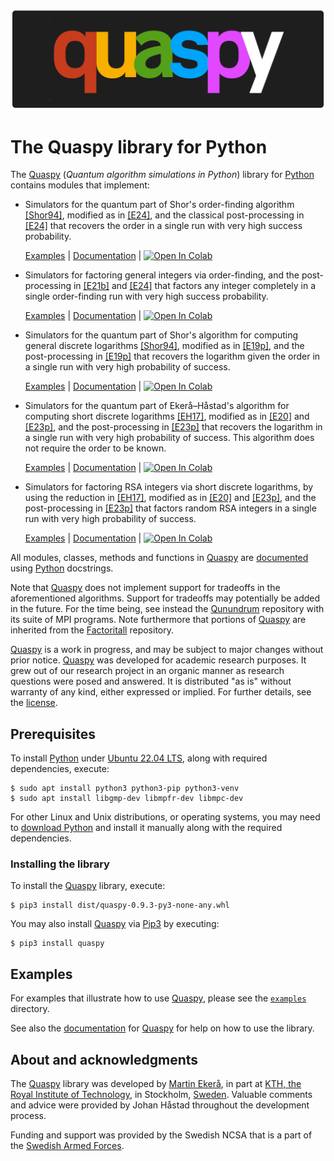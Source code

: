![Quaspy](docs/quaspy.png)

# The Quaspy library for Python
The [Quaspy](https://github.com/ekera/quaspy) (<i>Quantum algorithm simulations in Python</i>) library for [Python](https://www.python.org) contains modules that implement:

- Simulators for the quantum part of Shor's order-finding algorithm [[Shor94]](https://doi.org/10.1109/SFCS.1994.365700), modified as in [[E24]](https://doi.org/10.1145/3655026), and the classical post-processing in [[E24]](https://doi.org/10.1145/3655026) that recovers the order in a single run with very high success probability.

   [Examples](examples/orderfinding.ipynb) | [Documentation](docs/orderfinding/general/README.md) | [<img src="https://colab.research.google.com/assets/colab-badge.svg" alt="Open In Colab"/>](https://colab.research.google.com/github/ekera/quaspy/blob/main/examples/orderfinding.ipynb)

- Simulators for factoring general integers via order-finding, and the post-processing in [[E21b]](https://doi.org/10.1007/s11128-021-03069-1) and [[E24]](https://doi.org/10.1145/3655026) that factors any integer completely in a single order-finding run with very high success probability.

   [Examples](examples/factoring.ipynb) | [Documentation](docs/factoring/general/README.md) | [<img src="https://colab.research.google.com/assets/colab-badge.svg" alt="Open In Colab"/>](https://colab.research.google.com/github/ekera/quaspy/blob/main/examples/factoring.ipynb)

- Simulators for the quantum part of Shor's algorithm for computing general discrete logarithms [[Shor94]](https://doi.org/10.1109/SFCS.1994.365700), modified as in [[E19p]](https://doi.org/10.48550/arXiv.1905.09084), and the post-processing in [[E19p]](https://doi.org/10.48550/arXiv.1905.09084) that recovers the logarithm given the order in a single run with very high probability of success.

   [Examples](examples/logarithmfinding.ipynb) | [Documentation](docs/logarithmfinding/general/README.md) | [<img src="https://colab.research.google.com/assets/colab-badge.svg" alt="Open In Colab"/>](https://colab.research.google.com/github/ekera/quaspy/blob/main/examples/logarithmfinding.ipynb)

- Simulators for the quantum part of Ekerå–Håstad's algorithm for computing short discrete logarithms [[EH17]](https://doi.org/10.1007/978-3-319-59879-6_20), modified as in [[E20]](https://doi.org/10.1007/s10623-020-00783-2) and [[E23p]](https://doi.org/10.48550/arXiv.2309.01754), and the post-processing in [[E23p]](https://doi.org/10.48550/arXiv.2309.01754) that recovers the logarithm in a single run with very high probability of success. This algorithm does not require the order to be known.

   [Examples](examples/logarithmfinding-short.ipynb) | [Documentation](docs/logarithmfinding/short/README.md) | [<img src="https://colab.research.google.com/assets/colab-badge.svg" alt="Open In Colab"/>](https://colab.research.google.com/github/ekera/quaspy/blob/main/examples/logarithmfinding-short.ipynb)

- Simulators for factoring RSA integers via short discrete logarithms, by using the reduction in [[EH17]](https://doi.org/10.1007/978-3-319-59879-6_20), modified as in [[E20]](https://doi.org/10.1007/s10623-020-00783-2) and [[E23p]](https://doi.org/10.48550/arXiv.2309.01754), and the post-processing in [[E23p]](https://doi.org/10.48550/arXiv.2309.01754) that factors random RSA integers in a single run with very high probability of success.

   [Examples](examples/factoring-rsa.ipynb) | [Documentation](docs/factoring/rsa/README.md) | [<img src="https://colab.research.google.com/assets/colab-badge.svg" alt="Open In Colab"/>](https://colab.research.google.com/github/ekera/quaspy/blob/main/examples/factoring-rsa.ipynb)

All modules, classes, methods and functions in [Quaspy](https://github.com/ekera/quaspy) are [documented](docs/README.md) using [Python](https://www.python.org) docstrings.

Note that [Quaspy](https://github.com/ekera/quaspy) does not implement support for tradeoffs in the aforementioned algorithms. Support for tradeoffs may potentially be added in the future. For the time being, see instead the [Qunundrum](https://www.github.com/ekera/qunundrum) repository with its suite of MPI programs. Note furthermore that portions of [Quaspy](https://github.com/ekera/quaspy) are inherited from the [Factoritall](https://www.github.com/ekera/factoritall) repository.

[Quaspy](https://github.com/ekera/quaspy) is a work in progress, and may be subject to major changes without prior notice.
[Quaspy](https://github.com/ekera/quaspy) was developed for academic research purposes. It grew out of our research project in an organic manner as research questions were posed and answered. It is distributed "as is" without warranty of any kind, either expressed or implied. For further details, see the [license](LICENSE.md).

## Prerequisites
To install [Python](https://www.python.org) under [Ubuntu 22.04 LTS](https://releases.ubuntu.com/22.04), along with required dependencies, execute:

```console
$ sudo apt install python3 python3-pip python3-venv
$ sudo apt install libgmp-dev libmpfr-dev libmpc-dev
```

For other Linux and Unix distributions, or operating systems, you may need to [download Python](https://www.python.org/downloads) and install it manually along with the required dependencies.

### Installing the library
To install the [Quaspy](https://github.com/ekera/quaspy) library, execute:

```console
$ pip3 install dist/quaspy-0.9.3-py3-none-any.whl
```

You may also install [Quaspy](https://github.com/ekera/quaspy) via [Pip3](https://pypi.org) by executing:

```console
$ pip3 install quaspy
```

## Examples
For examples that illustrate how to use [Quaspy](https://github.com/ekera/quaspy), please see the [<code>examples</code>](examples) directory.

See also the [documentation](docs/README.md) for [Quaspy](https://github.com/ekera/quaspy) for help on how to use the library.

## About and acknowledgments
The [Quaspy](https://github.com/ekera/quaspy) library was developed by [Martin Ekerå](mailto:ekera@kth.se), in part at [KTH, the Royal Institute of Technology](https://www.kth.se/en), in Stockholm, [Sweden](https://www.sweden.se). Valuable comments and advice were provided by Johan Håstad throughout the development process.

Funding and support was provided by the Swedish NCSA that is a part of the [Swedish Armed Forces](https://www.mil.se).
